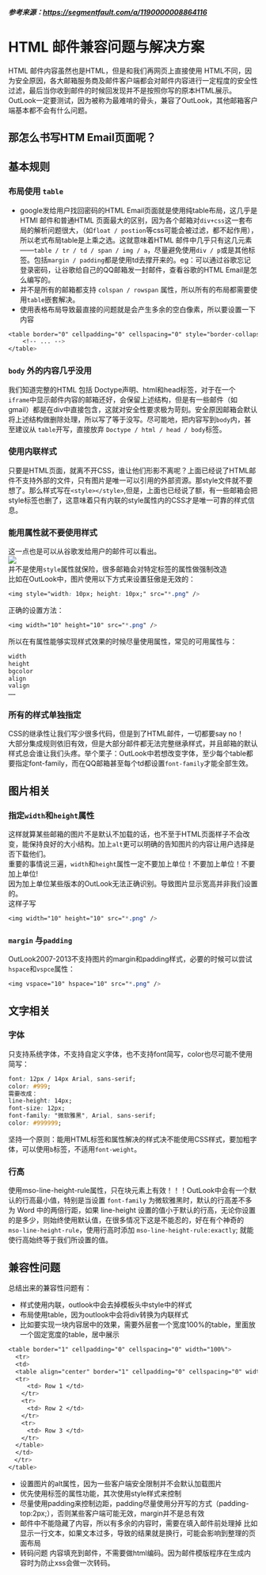 ##### 参考来源：https://segmentfault.com/a/1190000008864116  
HTML 邮件兼容问题与解决方案
=====
HTML 邮件内容虽然也是HTML，但是和我们再网页上直接使用 HTML不同，因为安全原因，各大邮箱服务商及邮件客户端都会对邮件内容进行一定程度的安全性过滤，最后当你收到邮件的时候回发现并不是按照你写的原本HTML展示。  
OutLook一定要测试，因为被称为最难啃的骨头，兼容了OutLook，其他邮箱客户端基本都不会有什么问题。  
## 那怎么书写HTM Email页面呢？  
基本规则
----
### 布局使用 `table`  
* google发给用户找回密码的HTML Email页面就是使用纯table布局，这几乎是HTMl 邮件和普通HTML 页面最大的区别，因为各个邮箱对`div+css`这一套布局的解析问题很大，（如`float / postion`等css可能会被过滤，都不起作用），所以老式布局table是上乘之选。这就意味着HTML 邮件中几乎只有这几元素——`table / tr / td / span / img / a`，尽量避免使用`div / p`或是其他标签。包括`margin / padding`都是使用td去撑开来的。eg：可以通过谷歌忘记登录密码，让谷歌给自己的QQ邮箱发一封邮件，查看谷歌的HTML Email是怎么编写的。  
* 并不是所有的邮箱都支持 `colspan / rowspan` 属性，所以所有的布局都需要使用`table`嵌套解决。  
* 使用表格布局导致最直接的问题就是会产生多余的空白像素，所以要设置一下内容  
```css
<table border="0" cellpadding="0" cellspacing="0" style="border-collapse: collapse;">
    <!-- ... -->
</table>
```  

### `body` 外的内容几乎没用   
我们知道完整的HTML 包括 Doctype声明、html和head标签，对于在一个 `iframe`中显示邮件内容的邮箱还好，会保留上述结构，但是有一些邮件（如gmail）都是在div中直接包含，这就对安全性要求极为苛刻。安全原因邮箱会默认将上述结构做删除处理，所以写了等于没写。尽可能地，把内容写到`body`内，甚至建议从 `table`开写，直接放弃 `Doctype / html / head / body`标签。  
### 使用内联样式
只要是HTML页面，就离不开CSS，谁让他们形影不离呢？上面已经说了HTML邮件不支持外部的文件，只有图片是唯一可以引用的外部资源。那style文件就不要想了。那么样式写在`<style></style>`,但是，上面也已经说了额，有一些邮箱会把style标签也删了，这意味着只有内联的style属性内的CSS才是唯一可靠的样式信息。  
### 能用属性就不要使用样式
这一点也是可以从谷歌发给用户的邮件可以看出。  
![](https://raw.githubusercontent.com/fengshadu/xx/master/imgs/emai_gmail_pad.png)  
并不是使用`style`属性就保险，很多邮箱会对特定标签的属性做强制改造  
比如在OutLook中，图片使用以下方式来设置狂傲是无效的：  
```CSS
<img style="width: 10px; height: 10px;" src="*.png" />
```  
正确的设置方法：  
```CSS
<img width="10" height="10" src="*.png" />
```
所以在有属性能够实现样式效果的时候尽量使用属性，常见的可用属性与：  
```CSS
width
height
bgcolor
align
valign
……
```  
### 所有的样式单独指定   

CSS的继承性让我们写少很多代码，但是到了HTML邮件，一切都要say no！  
大部分集成规则依旧有效，但是大部分邮件都无法完整继承样式，并且邮箱的默认样式总会谁让我们头疼。举个栗子：OutLook中若想改变字体，至少每个table都要指定font-family，而在QQ邮箱甚至每个td都设置`font-family`才能全部生效。   

图片相关
----  
### 指定`width`和`height`属性  
这样就算某些邮箱的图片不是默认不加载的话，也不至于HTML页面样子不会改变，能保持良好的大小结构。加上`alt`更可以明确的告知图片的内容让用户选择是否下载他们。  
重要的事情说三遍，`width`和`height`属性一定不要加上单位！不要加上单位！不要加上单位!  
因为加上单位某些版本的OutLook无法正确识别。导致图片显示宽高并非我们设置的。  
这样子写  
```CSS
<img width="10" height="10" src="*.png" />
```
### `margin` 与`padding`  
OutLook2007-2013不支持图片的margin和padding样式，必要的时候可以尝试`hspace`和`vspce`属性：  
```CSS
<img vspace="10" hspace="10" src="*.png" />
```  
文字相关  
----
### 字体
只支持系统字体，不支持自定义字体，也不支持font简写，color也尽可能不使用简写：  
```CSS
font: 12px / 14px Arial, sans-serif; 
color: #999;  
需要改成：  
line-height: 14px; 
font-size: 12px; 
font-family: "微软雅黑", Arial, sans-serif; 
color: #999999;
```  
坚持一个原则：能用HTML标签和属性解决的样式决不能使用CSS样式，要加粗字体，可以使用`b`标签，不适用`font-weight`。   
### 行高   
使用mso-line-height-rule属性，只在块元素上有效！！！OutLook中会有一个默认的行高最小值，特别是当设置 `font-family` 为微软雅黑时，默认的行高差不多为 Word 中的两倍行距，如果 line-height 设置的值小于默认的行高，无论你设置的是多少，则始终使用默认值，在很多情况下这是不能忍的，好在有个神奇的 `mso-line-height-rule`，使用行高时添加 `mso-line-height-rule:exactly`; 就能使行高始终等于我们所设置的值。      

兼容性问题  
----  
总结出来的兼容性问题有：  
* 样式使用内联，outlook中会去掉模板头中style中的样式
* 布局使用table，因为outlook中会将div转换为内联样式
* 比如要实现一块内容居中的效果，需要外层套一个宽度100%的table，里面放一个固定宽度的table，居中展示
```CSS
<table border="1" cellpadding="0" cellspacing="0" width="100%">
  <tr>
  <td>
  <table align="center" border="1" cellpadding="0" cellspacing="0" width="600" style="border-collapse: collapse;">
  <tr>
  　　<td> Row 1 </td>
  　</tr>
  　<tr>
  　　<td> Row 2 </td>
  　</tr>
  　<tr>
  　　<td> Row 3 </td>
  　</tr>
  </table>
  </td>
　</tr>
</table>
```  
* 设置图片的alt属性，因为一些客户端安全限制并不会默认加载图片
* 优先使用标签的属性功能，其次使用style样式来控制
* 尽量使用padding来控制边距，padding尽量使用分开写的方式（padding-top:2px;），否则某些客户端可能无效，margin并不是总有效
* 邮件中不能隐藏了内容，所以有多余的内容时，需要在填入邮件前处理掉 比如显示一行文本，如果文本过多，导致的结果就是换行，可能会影响到整理的页面布局
* 转码问题 内容填充到邮件，不需要做html编码。因为邮件模版程序在生成内容时为防止xss会做一次转码。


